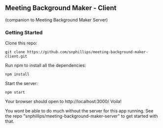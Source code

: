 ## Meeting Background Maker - Client

(companion to Meeting Background Maker Server)

### Getting Started

Clone this repo:

`git clone https://github.com/snphillips/meeting-background-maker-client.git`
 
Run npm to install all the dependencies:

`npm install`

Start the server:

`npm start`

Your browser should open to http://localhost:3000/ Voila!

You wont be able to do much without the server for this app running. See the repo "snphillips/meeting-background-maker-server" to get started with that.

